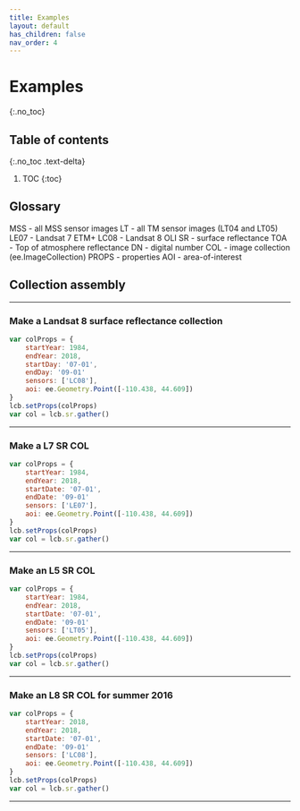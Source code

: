 ```yaml
---
title: Examples
layout: default
has_children: false
nav_order: 4
---
```


# Examples
{:.no_toc}

## Table of contents
{:.no_toc .text-delta}

1. TOC
{:toc}




## Glossary

MSS - all MSS sensor images
LT - all TM sensor images (LT04 and LT05)
LE07 - Landsat 7 ETM+
LC08 - Landsat 8 OLI
SR - surface reflectance
TOA - Top of atmosphere reflectance
DN - digital number 
COL - image collection (ee.ImageCollection)
PROPS - properties
AOI - area-of-interest



## Collection assembly

--------------------------------------------------------------------------------------------

### Make a Landsat 8 surface reflectance collection

```js
var colProps = {
	startYear: 1984,
	endYear: 2018,
	startDay: '07-01',
	endDay: '09-01'
	sensors: ['LC08'],
	aoi: ee.Geometry.Point([-110.438, 44.609])
}
lcb.setProps(colProps)
var col = lcb.sr.gather()
```

--------------------------------------------------------------------------------------------

### Make a L7 SR COL

```js
var colProps = {
	startYear: 1984,
	endYear: 2018,
	startDate: '07-01',
	endDate: '09-01'
	sensors: ['LE07'],
	aoi: ee.Geometry.Point([-110.438, 44.609])
}
lcb.setProps(colProps)
var col = lcb.sr.gather()
```

--------------------------------------------------------------------------------------------

### Make an L5 SR COL

```js
var colProps = {
	startYear: 1984,
	endYear: 2018,
	startDate: '07-01',
	endDate: '09-01'
	sensors: ['LT05'],
	aoi: ee.Geometry.Point([-110.438, 44.609])
}
lcb.setProps(colProps)
var col = lcb.sr.gather()
```

--------------------------------------------------------------------------------------------

### Make an L8 SR COL for summer 2016

```js
var colProps = {
	startYear: 2018,
	endYear: 2018,
	startDate: '07-01',
	endDate: '09-01'
	sensors: ['LC08'],
	aoi: ee.Geometry.Point([-110.438, 44.609])
}
lcb.setProps(colProps)
var col = lcb.sr.gather()
```

--------------------------------------------------------------------------------------------







